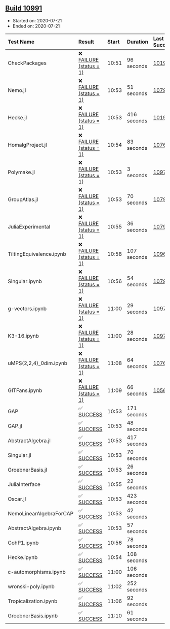 ## [Build 10991](https://oscarci.mathematik.uni-kl.de/job/oscar/10991/)

* Started on: 2020-07-21
* Ended on: 2020-07-21

| Test Name    | Result | Start | Duration | Last Success | First Failure |
|:-------------|:-------|:------|:---------|:-------------|:--------------|
| CheckPackages | ❌ [FAILURE (status = 1)](https://oscarci.mathematik.uni-kl.de/job/oscar/10991/artifact/logs/build-10991/CheckPackages.log) | 10:51 | 96 seconds | [10197](https://oscarci.mathematik.uni-kl.de/job/oscar/10197/) | [10198](https://oscarci.mathematik.uni-kl.de/job/oscar/10198/) |
| Nemo.jl | ❌ [FAILURE (status = 1)](https://oscarci.mathematik.uni-kl.de/job/oscar/10991/artifact/logs/build-10991/Nemo.jl.log) | 10:53 | 51 seconds | [10790](https://oscarci.mathematik.uni-kl.de/job/oscar/10790/) | [10791](https://oscarci.mathematik.uni-kl.de/job/oscar/10791/) |
| Hecke.jl | ❌ [FAILURE (status = 1)](https://oscarci.mathematik.uni-kl.de/job/oscar/10991/artifact/logs/build-10991/Hecke.jl.log) | 10:53 | 416 seconds | [10197](https://oscarci.mathematik.uni-kl.de/job/oscar/10197/) | [10198](https://oscarci.mathematik.uni-kl.de/job/oscar/10198/) |
| HomalgProject.jl | ❌ [FAILURE (status = 1)](https://oscarci.mathematik.uni-kl.de/job/oscar/10991/artifact/logs/build-10991/HomalgProject.jl.log) | 10:54 | 83 seconds | [10765](https://oscarci.mathematik.uni-kl.de/job/oscar/10765/) | [10766](https://oscarci.mathematik.uni-kl.de/job/oscar/10766/) |
| Polymake.jl | ❌ [FAILURE (status = 1)](https://oscarci.mathematik.uni-kl.de/job/oscar/10991/artifact/logs/build-10991/Polymake.jl.log) | 10:53 | 3 seconds | [10977](https://oscarci.mathematik.uni-kl.de/job/oscar/10977/) | [10978](https://oscarci.mathematik.uni-kl.de/job/oscar/10978/) |
| GroupAtlas.jl | ❌ [FAILURE (status = 1)](https://oscarci.mathematik.uni-kl.de/job/oscar/10991/artifact/logs/build-10991/GroupAtlas.jl.log) | 10:53 | 70 seconds | [10790](https://oscarci.mathematik.uni-kl.de/job/oscar/10790/) | [10791](https://oscarci.mathematik.uni-kl.de/job/oscar/10791/) |
| JuliaExperimental | ❌ [FAILURE (status = 1)](https://oscarci.mathematik.uni-kl.de/job/oscar/10991/artifact/logs/build-10991/JuliaExperimental.log) | 10:55 | 36 seconds | [10790](https://oscarci.mathematik.uni-kl.de/job/oscar/10790/) | [10791](https://oscarci.mathematik.uni-kl.de/job/oscar/10791/) |
| TiltingEquivalence.ipynb | ❌ [FAILURE (status = 1)](https://oscarci.mathematik.uni-kl.de/job/oscar/10991/artifact/logs/build-10991/TiltingEquivalence.ipynb.log) | 10:58 | 107 seconds | [10962](https://oscarci.mathematik.uni-kl.de/job/oscar/10962/) | [10963](https://oscarci.mathematik.uni-kl.de/job/oscar/10963/) |
| Singular.ipynb | ❌ [FAILURE (status = 1)](https://oscarci.mathematik.uni-kl.de/job/oscar/10991/artifact/logs/build-10991/Singular.ipynb.log) | 10:56 | 54 seconds | [10790](https://oscarci.mathematik.uni-kl.de/job/oscar/10790/) | [10791](https://oscarci.mathematik.uni-kl.de/job/oscar/10791/) |
| g-vectors.ipynb | ❌ [FAILURE (status = 1)](https://oscarci.mathematik.uni-kl.de/job/oscar/10991/artifact/logs/build-10991/g-vectors.ipynb.log) | 11:00 | 29 seconds | [10977](https://oscarci.mathematik.uni-kl.de/job/oscar/10977/) | [10978](https://oscarci.mathematik.uni-kl.de/job/oscar/10978/) |
| K3-16.ipynb | ❌ [FAILURE (status = 1)](https://oscarci.mathematik.uni-kl.de/job/oscar/10991/artifact/logs/build-10991/K3-16.ipynb.log) | 11:00 | 28 seconds | [10977](https://oscarci.mathematik.uni-kl.de/job/oscar/10977/) | [10978](https://oscarci.mathematik.uni-kl.de/job/oscar/10978/) |
| uMPS(2,2,4)_0dim.ipynb | ❌ [FAILURE (status = 1)](https://oscarci.mathematik.uni-kl.de/job/oscar/10991/artifact/logs/build-10991/uMPS-2-2-4-_0dim.ipynb.log) | 11:08 | 64 seconds | [10765](https://oscarci.mathematik.uni-kl.de/job/oscar/10765/) | [10766](https://oscarci.mathematik.uni-kl.de/job/oscar/10766/) |
| GITFans.ipynb | ❌ [FAILURE (status = 1)](https://oscarci.mathematik.uni-kl.de/job/oscar/10991/artifact/logs/build-10991/GITFans.ipynb.log) | 11:09 | 66 seconds | [10566](https://oscarci.mathematik.uni-kl.de/job/oscar/10566/) | [10567](https://oscarci.mathematik.uni-kl.de/job/oscar/10567/) |
| GAP | ✅ [SUCCESS](https://oscarci.mathematik.uni-kl.de/job/oscar/10991/artifact/logs/build-10991/GAP.log) | 10:53 | 171 seconds |  |  |
| GAP.jl | ✅ [SUCCESS](https://oscarci.mathematik.uni-kl.de/job/oscar/10991/artifact/logs/build-10991/GAP.jl.log) | 10:53 | 48 seconds |  |  |
| AbstractAlgebra.jl | ✅ [SUCCESS](https://oscarci.mathematik.uni-kl.de/job/oscar/10991/artifact/logs/build-10991/AbstractAlgebra.jl.log) | 10:53 | 417 seconds |  |  |
| Singular.jl | ✅ [SUCCESS](https://oscarci.mathematik.uni-kl.de/job/oscar/10991/artifact/logs/build-10991/Singular.jl.log) | 10:53 | 70 seconds |  |  |
| GroebnerBasis.jl | ✅ [SUCCESS](https://oscarci.mathematik.uni-kl.de/job/oscar/10991/artifact/logs/build-10991/GroebnerBasis.jl.log) | 10:53 | 26 seconds |  |  |
| JuliaInterface | ✅ [SUCCESS](https://oscarci.mathematik.uni-kl.de/job/oscar/10991/artifact/logs/build-10991/JuliaInterface.log) | 10:55 | 22 seconds |  |  |
| Oscar.jl | ✅ [SUCCESS](https://oscarci.mathematik.uni-kl.de/job/oscar/10991/artifact/logs/build-10991/Oscar.jl.log) | 10:53 | 423 seconds |  |  |
| NemoLinearAlgebraForCAP | ✅ [SUCCESS](https://oscarci.mathematik.uni-kl.de/job/oscar/10991/artifact/logs/build-10991/NemoLinearAlgebraForCAP.log) | 10:53 | 42 seconds |  |  |
| AbstractAlgebra.ipynb | ✅ [SUCCESS](https://oscarci.mathematik.uni-kl.de/job/oscar/10991/artifact/logs/build-10991/AbstractAlgebra.ipynb.log) | 10:53 | 57 seconds |  |  |
| CohP1.ipynb | ✅ [SUCCESS](https://oscarci.mathematik.uni-kl.de/job/oscar/10991/artifact/logs/build-10991/CohP1.ipynb.log) | 10:56 | 78 seconds |  |  |
| Hecke.ipynb | ✅ [SUCCESS](https://oscarci.mathematik.uni-kl.de/job/oscar/10991/artifact/logs/build-10991/Hecke.ipynb.log) | 10:54 | 108 seconds |  |  |
| c-automorphisms.ipynb | ✅ [SUCCESS](https://oscarci.mathematik.uni-kl.de/job/oscar/10991/artifact/logs/build-10991/c-automorphisms.ipynb.log) | 11:00 | 106 seconds |  |  |
| wronski-poly.ipynb | ✅ [SUCCESS](https://oscarci.mathematik.uni-kl.de/job/oscar/10991/artifact/logs/build-10991/wronski-poly.ipynb.log) | 11:02 | 252 seconds |  |  |
| Tropicalization.ipynb | ✅ [SUCCESS](https://oscarci.mathematik.uni-kl.de/job/oscar/10991/artifact/logs/build-10991/Tropicalization.ipynb.log) | 11:06 | 92 seconds |  |  |
| GroebnerBasis.ipynb | ✅ [SUCCESS](https://oscarci.mathematik.uni-kl.de/job/oscar/10991/artifact/logs/build-10991/GroebnerBasis.ipynb.log) | 11:10 | 61 seconds |  |  |
